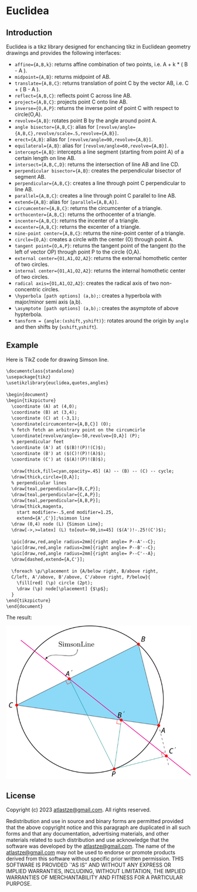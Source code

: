 # Euclidea

## Introduction

Euclidea is a tikz library designed for enchancing tikz in Euclidean geometry drawings and provides the following interfaces:

* `affine={A,B,k}`: returns affine combination of two points, i.e. A + k * ( B - A ).
* `midpoint={A,B}`: returns midpoint of AB.
* `translate={A,B,C}`: returns translation of point C by the vector AB, i.e. C + ( B - A ).
* `reflect={A,B,C}`: reflects point C across line AB.
* `project={A,B,C}`: projects point C onto line AB.
* `inverse={O,A,P}`: returns the inverse point of point C with respect to circle(O,A).
* `revolve={A,B}`: rotates point B by the angle around point A.
* `angle bisector={A,B,C}`: alias for `[revolve/angle={A,B,C},revolve/scale=.5,revolve={A,B}]`.
* `erect={A,B}`: alias for `[revolve/angle=90,revolve={A,B}]`.
* `equilateral={A,B}`: alias for `[revolve/angle=60,revolve={A,B}]`.
* `intercept={A,B}`: intercepts a line segment (starting from point A) of a certain length on line AB.
* `intersect={A,B,C,D}`: returns the intersection of line AB and line CD. 
* `perpendicular bisector={A,B}`: creates the perpendicular bisector of segment AB.
* `perpendicular={A,B,C}`: creates a line through point C perpendicular to line AB.
* `parallel={A,B,C}`: creates a line through point C parallel to line AB.
* `extend={A,B}`: alias for `[parallel={A,B,A}]`.
* `circumcenter={A,B,C}`: returns the circumcenter of a triangle.
* `orthocenter={A,B,C}`: returns the orthocenter of a triangle.
* `incenter={A,B,C}`: returns the incenter of a triangle.
* `excenter={A,B,C}`: returns the excenter of a triangle.
* `nine-point center={A,B,C}`: returns the nine-point center of a triangle.
* `circle={O,A}`: creates a circle with the center (O) through point A.
* `tangent point={O,A,P}`: returns the tangent point of the tangent (to the left of vector OP) through point P to the circle {O,A}.
* `external center={O1,A1,O2,A2}`: returns the external homothetic center of two circles.
* `internal center={O1,A1,O2,A2}`: returns the internal homothetic center of two circles.
* `radical axis={O1,A1,O2,A2}`: creates the radical axis of two non-concentric circles.
* `\hyperbola [path options] (a,b);`: creates a hyperbola with major/minor semi axis (a,b).
* `\asymptote [path options] (a,b);`: creates the asymptote of above hypterbola.
* `tansform = {angle:(xshift,yshift)}`: rotates around the origin by `angle` and then shifts by (`xshift`,`yshift`).

## Example

Here is TikZ code for drawing Simson line.

```
\documentclass{standalone}
\usepackage{tikz}
\usetikzlibrary{euclidea,quotes,angles}

\begin{document}
\begin{tikzpicture}
  \coordinate (A) at (4,0);
  \coordinate (B) at (3,4);
  \coordinate (C) at (-3,1);
  \coordinate[circumcenter={A,B,C}] (O);
  % fetch fetch an arbitrary point on the circumcirle
  \coordinate[revolve/angle=-50,revolve={O,A}] (P);
  % perpendicular feet
  \coordinate (A') at ($(B)!(P)!(C)$);
  \coordinate (B') at ($(C)!(P)!(A)$);
  \coordinate (C') at ($(A)!(P)!(B)$);

  \draw[thick,fill=cyan,opacity=.45] (A) -- (B) -- (C) -- cycle;
  \draw[thick,circle={O,A}];
  % perpendicular lines
  \draw[teal,perpendicular={B,C,P}];
  \draw[teal,perpendicular={C,A,P}];
  \draw[teal,perpendicular={A,B,P}];
  \draw[thick,magenta,
    start modifier=-.5,end modifier=1.25,
    extend={A',C'}];%simson line
  \draw (0,4) node (L) {Simson Line};
  \draw[->,>=latex] (L) to[out=-90,in=45] ($(A')!-.25!(C')$);
  
  \pic[draw,red,angle radius=2mm]{right angle= P--A'--C};
  \pic[draw,red,angle radius=2mm]{right angle= P--B'--C};
  \pic[draw,red,angle radius=2mm]{right angle= P--C'--A};
  \draw[dashed,extend={A,C'}];

  \foreach \p/\placement in {A/below right, B/above right,
  C/left, A'/above, B'/above, C'/above right, P/below}{
    \fill[red] (\p) circle (2pt);
    \draw (\p) node[\placement] {$\p$};
  }
\end{tikzpicture}
\end{document}
```

The result:

![Simson Line](examples/simson-line.svg)

## License

Copyright (c) 2023 atlastze@gmail.com. All rights reserved.

Redistribution and use in source and binary forms are permitted provided that the above copyright notice and this paragraph are duplicated in all such forms and that any documentation, advertising materials, and other materials related to such distribution and use acknowledge that the software was developed by the atlastze@gmail.com. The name of the atlastze@gmail.com may not be used to endorse or promote products derived from this software without specific prior written permission. THIS SOFTWARE IS PROVIDED `'AS IS″ AND WITHOUT ANY EXPRESS OR IMPLIED WARRANTIES, INCLUDING, WITHOUT LIMITATION, THE IMPLIED WARRANTIES OF MERCHANTABILITY AND FITNESS FOR A PARTICULAR PURPOSE.